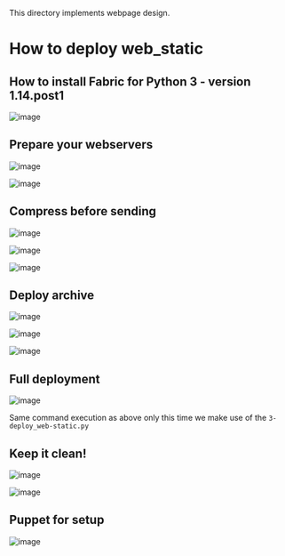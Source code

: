 This directory implements webpage design.

# How to deploy web_static
## How to install Fabric for Python 3 - version 1.14.post1
![image](https://github.com/richie-omondi/AirBnB_clone_v2/assets/69873039/d53e59c6-b7dc-44fa-b0fc-df9053c4ae46)

## Prepare your webservers
![image](https://github.com/richie-omondi/AirBnB_clone_v2/assets/69873039/3b2b3acb-cfd5-45f7-9480-669efa95990b)

![image](https://github.com/richie-omondi/AirBnB_clone_v2/assets/69873039/1b09dc9e-d7db-4c4f-b253-0a8dc1d3be1e)

## Compress before sending

![image](https://github.com/richie-omondi/AirBnB_clone_v2/assets/69873039/63451abb-02e6-4321-9179-f6ea872b5371)

![image](https://github.com/richie-omondi/AirBnB_clone_v2/assets/69873039/938323f8-3264-40dd-9d6b-fd4e7cf67091)

![image](https://github.com/richie-omondi/AirBnB_clone_v2/assets/69873039/d8921e89-7cac-448f-9424-a2595287d14b)

## Deploy archive

![image](https://github.com/richie-omondi/AirBnB_clone_v2/assets/69873039/dca95199-5fc7-419a-b264-830948054453)

![image](https://github.com/richie-omondi/AirBnB_clone_v2/assets/69873039/8521fb63-69f5-4027-b63a-14cad51bc6fd)

![image](https://github.com/richie-omondi/AirBnB_clone_v2/assets/69873039/8efa2902-6420-4684-8051-d105e8167584)

## Full deployment

![image](https://github.com/richie-omondi/AirBnB_clone_v2/assets/69873039/d1064415-c75e-4f13-aea9-c7b81a9c1a76)

Same command execution as above only this time we make use of the `3-deploy_web-static.py`

## Keep it clean!

![image](https://github.com/richie-omondi/AirBnB_clone_v2/assets/69873039/47730a3a-7d1b-4c7f-b0b5-dee32ae1932a)

![image](https://github.com/richie-omondi/AirBnB_clone_v2/assets/69873039/9345196a-81e1-426c-bcea-3ab9b3a0ef8a)

## Puppet for setup


![image](https://github.com/richie-omondi/AirBnB_clone_v2/assets/69873039/cab7111f-caf3-4ac9-bfa3-5a4687ceb28f)









